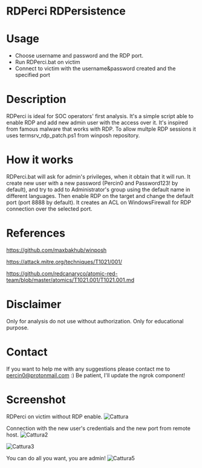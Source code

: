 # RDPerci RDPersistence

# Usage
- Choose username and password and the RDP port.
- Run RDPerci.bat on victim
- Connect to victim with the username&password created and the specified port

# Description
RDPerci is ideal for SOC operators' first analysis. It's a simple script able to enable RDP and add new admin user with the access over it. It's inspired from famous malware that works with RDP. To allow multple RDP sessions it uses termsrv_rdp_patch.ps1 from winposh repository.

# How it works
RDPerci.bat will ask for admin's privileges, when it obtain that it will run. It create new user with a new password (Percin0 and Password123! by default), and try to add to Administrator's group using the default name in different languages.
Then enable RDP on the target and change the default port (port 8888 by default). It creates an ACL on WindowsFirewall for RDP connection over the selected port.

# References
https://github.com/maxbakhub/winposh

https://attack.mitre.org/techniques/T1021/001/

https://github.com/redcanaryco/atomic-red-team/blob/master/atomics/T1021.001/T1021.001.md

# Disclaimer  
Only for analysis do not use without authorization. Only for educational purpose.

# Contact
If you want to help me with any suggestions please contact me to percin0@protonmail.com :)  Be patient, I'll update the ngrok component!


# Screenshot

RDPerci on victim without RDP enable.
![Cattura](https://user-images.githubusercontent.com/94323404/153262514-2ad28c12-bf36-44db-af89-9e6c65530077.PNG)

Connection with the new user's credentials and the new port from remote host.
![Cattura2](https://user-images.githubusercontent.com/94323404/153262576-7ffbf271-004d-4297-ae8c-af9b543d421c.PNG)

![Cattura3](https://user-images.githubusercontent.com/94323404/153262682-06d76a32-d925-446b-b4ce-ce1a16c332b1.PNG)

You can do all you want, you are admin!
![Cattura5](https://user-images.githubusercontent.com/94323404/153262772-bc3bab4d-db3d-4bee-ab3f-ab3c17e01ec5.PNG)
